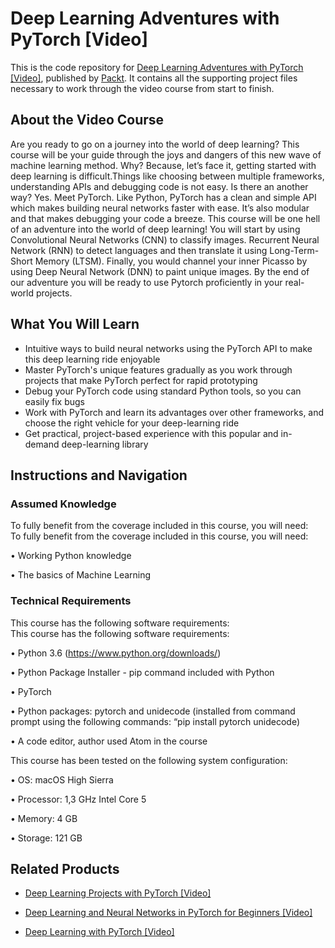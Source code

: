 


# Deep Learning Adventures with PyTorch [Video]
This is the code repository for [Deep Learning Adventures with PyTorch [Video]](https://www.packtpub.com/big-data-and-business-intelligence/deep-learning-adventures-pytorch-video?utm_source=github&utm_medium=repository&utm_campaign=9781789138641), published by [Packt](https://www.packtpub.com/?utm_source=github). It contains all the supporting project files necessary to work through the video course from start to finish.
## About the Video Course
Are you ready to go on a journey into the world of deep learning? This course will be your guide through the joys and dangers of this new wave of machine learning method. Why? Because,  let’s face it, getting started with deep learning is difficult.Things like choosing between multiple frameworks, understanding APIs and debugging code is not easy. Is there an another way? Yes. Meet PyTorch. Like Python, PyTorch has a clean and simple API which makes building neural networks faster with ease. It’s also modular and that makes debugging your code a breeze. This course will be one hell of an adventure into the world of deep learning!
You will start by using Convolutional Neural Networks (CNN) to classify images. Recurrent Neural Network (RNN) to detect languages and then translate it using Long-Term-Short Memory (LTSM). Finally, you would channel your inner Picasso by using Deep Neural Network (DNN) to paint unique images. 
By the end of our adventure you will be ready to use Pytorch proficiently in your real-world projects.


<H2>What You Will Learn</H2>
<DIV class=book-info-will-learn-text>
<UL>
<LI>Intuitive ways to build neural networks using the PyTorch API to make this deep learning ride enjoyable 
<LI>Master PyTorch's unique features gradually as you work through projects that make PyTorch perfect for rapid prototyping 
<LI>Debug your PyTorch code using standard Python tools, so you can easily fix bugs&nbsp; 
<LI>Work with PyTorch and learn its advantages over other frameworks, and choose the right vehicle for your deep-learning ride 
<LI>Get practical, project-based experience with this popular and in-demand deep-learning library </LI></UL></DIV>

## Instructions and Navigation
### Assumed Knowledge
To fully benefit from the coverage included in this course, you will need:<br/>
To fully benefit from the coverage included in this course, you will need:

• Working Python knowledge

• The basics of Machine Learning

### Technical Requirements
This course has the following software requirements:<br/>
This course has the following software requirements:

•	Python 3.6 (https://www.python.org/downloads/)

•	Python Package Installer - pip command included with Python  

•	PyTorch

•	Python packages: pytorch and unidecode  (installed from command prompt using the following commands: “pip install pytorch unidecode)

•	A code editor, author used Atom in the course

This course has been tested on the following system configuration:

•	OS: macOS High Sierra

•	Processor: 1,3 GHz Intel Core 5

•	Memory: 4 GB

•	Storage: 121 GB



## Related Products
* [Deep Learning Projects with PyTorch [Video]](https://www.packtpub.com/application-development/deep-learning-projects-pytorch-video?utm_source=github&utm_medium=repository&utm_campaign=9781788997591)

* [Deep Learning and Neural Networks in PyTorch for Beginners [Video]](https://www.packtpub.com/application-development/deep-learning-and-neural-networks-pytorch-beginners-video?utm_source=github&utm_medium=repository&utm_campaign=9781789536249)

* [Deep Learning with PyTorch [Video]](https://www.packtpub.com/big-data-and-business-intelligence/deep-learning-pytorch-video?utm_source=github&utm_medium=repository&utm_campaign=9781788475266)

